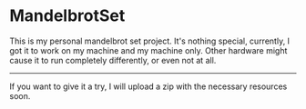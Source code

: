 # MandelbrotSet
<p>This is my personal mandelbrot set project. It's nothing special, currently, I got it to work on my machine and my machine only. Other hardware might cause it to
run completely differently, or even not at all.<br></p>
<hr style="height:1px !important;">
<p>If you want to give it a try, I will upload a zip with the necessary resources soon.</p>
